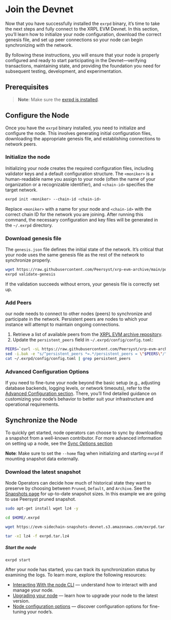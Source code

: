 # Join the Devnet

Now that you have successfully installed the `exrpd` binary, it’s time to take the next steps and fully connect to the XRPL EVM Devnet. In this section, you’ll learn how to initialize your node configuration, download the correct genesis file, and set up peer connections so your node can begin synchronizing with the network.

By following these instructions, you will ensure that your node is properly configured and ready to start participating in the Devnet—verifying transactions, maintaining state, and providing the foundation you need for subsequent testing, development, and experimentation.

## Prerequisites

> **Note**: Make sure the [exrpd is installed](./installing-the-node.md).

## Configure the Node

Once you have the `exrpd` binary installed, you need to initialize and configure the node. This involves generating initial configuration files, downloading the appropriate genesis file, and establishing connections to network peers.

### Initialize the node

Initializing your node creates the required configuration files, including validator keys and a default configuration structure. The `<moniker>` is a human-readable name you assign to your node (often the name of your organization or a recognizable identifier), and `<chain-id>` specifies the target network.

```bash
exrpd init <moniker> --chain-id <chain-id>
```

Replace `<moniker>` with a name for your node and `<chain-id>` with the correct chain ID for the network you are joining. After running this command, the necessary configuration and key files will be generated in the `~/.exrpd` directory.

### Download genesis file

The `genesis.json` file defines the initial state of the network. It’s critical that your node uses the same genesis file as the rest of the network to synchronize properly.

```bash
wget https://raw.githubusercontent.com/Peersyst/xrp-evm-archive/main/poa-devnet/genesis.json -O ~/.exrpd/config/genesis.json
exrpd validate-genesis
```

If the validation succeeds without errors, your genesis file is correctly set up.

### Add Peers

our node needs to connect to other nodes (peers) to synchronize and participate in the network. Persistent peers are nodes to which your instance will attempt to maintain ongoing connections.

1. Retrieve a list of available peers from the [XRPL EVM archive repository](https://raw.githubusercontent.com/Peersyst/xrp-evm-archive/main/poa-devnet/peers.txt).
2. Update the `persistent_peers` field in `~/.exrpd/config/config.toml`:

```bash
PEERS=`curl -sL https://raw.githubusercontent.com/Peersyst/xrp-evm-archive/main/poa-devnet/peers.txt | sort -R | head -n 10 | awk '{print $1}' | paste -s -d, -`
sed -i.bak -e "s/^persistent_peers *=.*/persistent_peers = \"$PEERS\"/" ~/.exrpd/config/config.toml
cat ~/.exrpd/config/config.toml | grep persistent_peers
```

### Advanced Configuration Options

If you need to fine-tune your node beyond the basic setup (e.g., adjusting database backends, logging levels, or network timeouts), refer to the [Advanced Configuration section](../advanced/node-configuration-options.md). There, you’ll find detailed guidance on customizing your node’s behavior to better suit your infrastructure and operational requirements.

## Synchronize the Node

To quickly get started, node operators can choose to sync by downloading a snapshot from a well-known contributor. For more advanced information on setting up a node, see the [Sync Options section](../advanced/sync-options.md)

**Note**: Make sure to set the `--home` flag when initializing and starting `exrpd` if mounting snapshot data externally.

### Download the latest snapshot

Node Operators can decide how much of historical state they want to preserve by choosing between `Pruned`, `Default`, and `Archive`. See the [Snapshots page](../resources/snapshots.md) for up-to-date snapshot sizes.
In this example we are going to use Peersyst pruned snapshot.

```bash
sudo apt-get install wget lz4 -y

cd $HOME/.exrpd

wget https://evm-sidechain-snapshots-devnet.s3.amazonaws.com/exrpd.tar.lz4

tar -xI lz4 -f exrpd.tar.lz4
```

##### Start the node

```bash
exrpd start

```

After your node has started, you can track its synchronization status by examining the logs. To learn more, explore the following resources:

- [Interacting With the node CLI](../guides/interacting-with-the-node-cli.md) — understand how to interact with and manage your node.
- [Upgrading your node](../guides/upgrading-your-node.md) — learn how to upgrade your node to the latest version.
- [Node configuration options](../advanced/node-configuration-options.md) — discover configuration options for fine-tuning your node’s.
